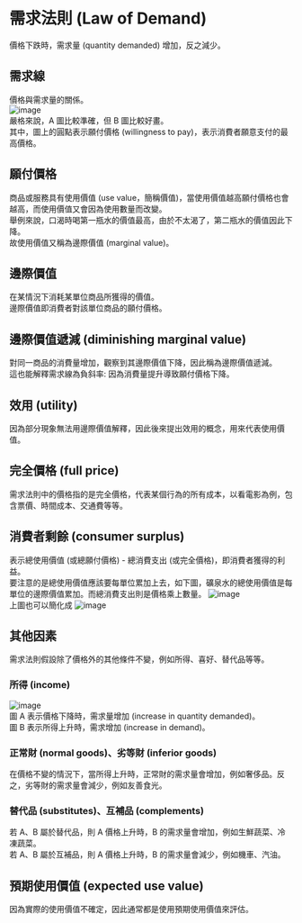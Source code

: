 # 需求法則 (Law of Demand)
價格下跌時，需求量 (quantity demanded) 增加，反之減少。

## 需求線
價格與需求量的關係。  
![image](https://github.com/user-attachments/assets/31d96b50-38a0-47c5-bfde-50aecdb79095)  
嚴格來說，A 圖比較準確，但 B 圖比較好畫。  
其中，圖上的圓點表示願付價格 (willingness to pay)，表示消費者願意支付的最高價格。

## 願付價格
商品或服務具有使用價值 (use value，簡稱價值)，當使用價值越高願付價格也會越高，而使用價值又會因為使用數量而改變。    
舉例來說，口渴時喝第一瓶水的價值最高，由於不太渴了，第二瓶水的價值因此下降。  
故使用價值又稱為邊際價值 (marginal value)。  

## 邊際價值
在某情況下消耗某單位商品所獲得的價值。  
邊際價值即消費者對該單位商品的願付價格。  

## 邊際價值遞減 (diminishing marginal value)
對同一商品的消費量增加，觀察到其邊際價值下降，因此稱為邊際價值遞減。  
這也能解釋需求線為負斜率: 因為消費量提升導致願付價格下降。

## 效用 (utility)
因為部分現象無法用邊際價值解釋，因此後來提出效用的概念，用來代表使用價值。

## 完全價格 (full price)
需求法則中的價格指的是完全價格，代表某個行為的所有成本，以看電影為例，包含票價、時間成本、交通費等等。   

## 消費者剩餘 (consumer surplus)
表示總使用價值 (或總願付價格) - 總消費支出 (或完全價格)，即消費者獲得的利益。  
要注意的是總使用價值應該要每單位累加上去，如下圖，礦泉水的總使用價值是每單位的邊際價值累加。而總消費支出則是價格乘上數量。
![image](https://github.com/user-attachments/assets/fd61338c-b21c-4769-b45a-acd75c0f445a)  
上圖也可以簡化成
![image](https://github.com/user-attachments/assets/55ec270b-c85d-494e-bed5-2e462994d583)  

## 其他因素
需求法則假設除了價格外的其他條件不變，例如所得、喜好、替代品等等。

### 所得 (income)
![image](https://github.com/user-attachments/assets/3728fa70-15c2-4f77-9c3b-ad330b66cd72)  
圖 A 表示價格下降時，需求量增加 (increase in quantity demanded)。  
圖 B 表示所得上升時，需求增加 (increase in demand)。

### 正常財 (normal goods)、劣等財 (inferior goods)
在價格不變的情況下，當所得上升時，正常財的需求量會增加，例如奢侈品。反之，劣等財的需求量會減少，例如友善食光。

### 替代品 (substitutes)、互補品 (complements)
若 A、B 屬於替代品，則 A 價格上升時，B 的需求量會增加，例如生鮮蔬菜、冷凍蔬菜。  
若 A、B 屬於互補品，則 A 價格上升時，B 的需求量會減少，例如機車、汽油。

## 預期使用價值 (expected use value)
因為實際的使用價值不確定，因此通常都是使用預期使用價值來評估。
